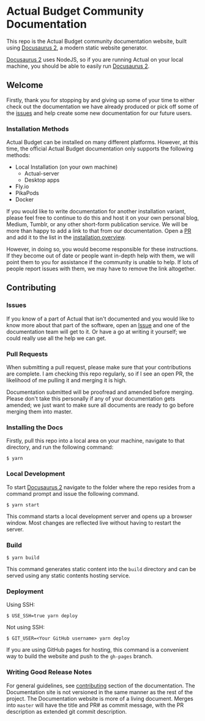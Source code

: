 # Actual Budget Community Documentation

This repo is the Actual Budget community documentation website, built using [Docusaurus 2](https://docusaurus.io/), a modern static website generator.

[Docusaurus 2](https://docusaurus.io/) uses NodeJS, so if you are running Actual on your local machine, you should be able to easily run [Docusaurus 2](https://docusaurus.io/).

## Welcome

Firstly, thank you for stopping by and giving up some of your time to either check out the documentation we have already produced or pick off some of the [issues](https://github.com/actualbudget/docs/issues) and help create some new documentation for our future users.

### Installation Methods

Actual Budget can be installed on many different platforms. However, at this time, the official Actual Budget documentation only supports the following methods:

* Local Installation (on your own machine)
  * Actual-server
  * Desktop apps
* Fly.io
* PikaPods
* Docker

If you would like to write documentation for another installation variant, please feel free to continue to do this and host it on your own personal blog, Medium, Tumblr, or any other short-form publication service. We will be more than happy to add a link to that from our documentation. Open a [PR](https://github.com/actualbudget/docs/pulls) and add it to the list in the [installation overview](https://actualbudget.org/docs/install/#additional-installation-options).

However, in doing so, you would become responsible for these instructions. If they become out of date or people want in-depth help with them, we will point them to you for assistance if the community is unable to help. If lots of people report issues with them, we may have to remove the link altogether.

## Contributing 

### Issues

If you know of a part of Actual that isn't documented and you would like to know more about that part of the software, open an [Issue](https://github.com/actualbudget/docs/issues) and one of the documentation team will get to it. Or have a go at writing it yourself; we could really use all the help we can get.

### Pull Requests

When submitting a pull request, please make sure that your contributions are complete. I am checking this repo regularly, so if I see an open PR, the likelihood of me pulling it and merging it is high.

Documentation submitted will be proofread and amended before merging. Please don't take this personally if any of your documentation gets amended; we just want to make sure all documents are ready to go before merging them into master.

### Installing the Docs

Firstly, pull this repo into a local area on your machine, navigate to that directory, and run the following command:

```
$ yarn
```

### Local Development

To start [Docusaurus 2](https://docusaurus.io/) navigate to the folder where the repo resides from a command prompt and issue the following command.

```
$ yarn start
```

This command starts a local development server and opens up a browser window. Most changes are reflected live without having to restart the server.

### Build

```
$ yarn build
```

This command generates static content into the `build` directory and can be served using any static contents hosting service.

### Deployment

Using SSH:

```
$ USE_SSH=true yarn deploy
```

Not using SSH:

```
$ GIT_USER=<Your GitHub username> yarn deploy
```

If you are using GitHub pages for hosting, this command is a convenient way to build the website and push to the `gh-pages` branch.

### Writing Good Release Notes

For general guidelines, see [contributing](https://actualbudget.org/docs/contributing/#writing-good-release-notes) section of the documentation. The Documentation site is not versioned in the same manner as the rest of the project. The Documentation website is more of a living document. Merges into `master` will have the title and PR# as commit message, with the PR description as extended git commit description. 